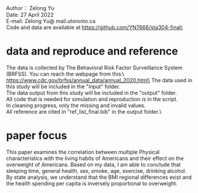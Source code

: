 Author： Zelong Yu\
Date: 27 April 2022\
E-mail: Zelong Yu@ mail.utoronto.ca\
Code and data are available at https://github.com/YN7666/sta304-final\

# data and reproduce and reference
The data is collected by The Behavioral Risk Factor Surveillance System (BRFSS). You can reach the webpage from this:\ https://www.cdc.gov/brfss/annual_data/annual_2020.html\
The data used in this study will be included in the "input" folder.\
The data output from this study will be included in the "output" folder.\
All code that is needed for simulation and reproduction is in the script.\
In cleaning progress, only the missing and invalid values.\
All reference are cited in "ref_list_final.bib" in the output folder.\

# paper focus
 This paper examines the correlation between multiple Physical characteristics with the living habits of Americans and their effect on the overweight of Americans. Based on my data, I am able to conclude that sleeping time, general health, sex, smoke, age, exercise, drinking alcohol. By state analysis, we understand that the BMI regional differences exist and the health spending per capita is inversely proportional to overweight.

